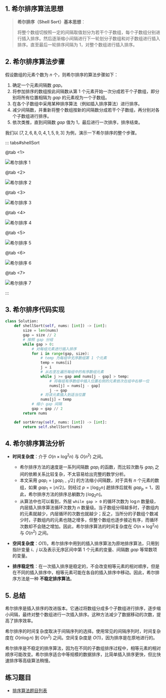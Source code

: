 ## 1. 希尔排序算法思想

> **希尔排序（Shell Sort）基本思想**：
>
> 将整个数组切按照一定的间隔取值划分为若干个子数组，每个子数组分别进行插入排序。然后逐渐缩小间隔进行下一轮划分子数组和对子数组进行插入排序。直至最后一轮排序间隔为 $1$，对整个数组进行插入排序。
>

## 2. 希尔排序算法步骤

假设数组的元素个数为 $n$ 个，则希尔排序的算法步骤如下：

1. 确定一个元素间隔数 $gap$。
2. 将参加排序的数组按此间隔数从第 $1$ 个元素开始一次分成若干个子数组，即分别将所有位置相隔为 $gap$ 的元素视为一个子数组。
3. 在各个子数组中采用某种排序算法（例如插入排序算法）进行排序。
4. 减少间隔数，并重新将整个数组按新的间隔数分成若干个子数组，再分别对各个子数组进行排序。
5. 依次类推，直到间隔数 $gap$ 值为 $1$，最后进行一次排序，排序结束。

我们以 $[7, 2, 6, 8, 0, 4, 1, 5, 9, 3]$ 为例，演示一下希尔排序的整个步骤。

::: tabs#shellSort

@tab <1>

![希尔排序 1](https://qcdn.itcharge.cn/images/202308162132060.png)

@tab <2>

![希尔排序 2](https://qcdn.itcharge.cn/images/202308162132189.png)

@tab <3>

![希尔排序 3](https://qcdn.itcharge.cn/images/202308162132870.png)

@tab <4>

![希尔排序 4](https://qcdn.itcharge.cn/images/202308162132322.png)

@tab <5>

![希尔排序 5](https://qcdn.itcharge.cn/images/202308162132881.png)

@tab <6>

![希尔排序 6](https://qcdn.itcharge.cn/images/202308162132386.png)

@tab <7>

![希尔排序 7](https://qcdn.itcharge.cn/images/202308162132898.png)

:::

## 3. 希尔排序代码实现

```python
class Solution:
    def shellSort(self, nums: [int]) -> [int]:
        size = len(nums)
        gap = size // 2
        # 按照 gap 分组
        while gap > 0:
            # 对每组元素进行插入排序
            for i in range(gap, size):
                # temp 为每组中无序数组第 1 个元素
                temp = nums[i]
                j = i
                # 从右至左遍历每组中的有序数组元素
                while j >= gap and nums[j - gap] > temp:
                    # 将每组有序数组中插入位置右侧的元素依次在组中右移一位
                    nums[j] = nums[j - gap]
                    j -= gap
                # 将该元素插入到适当位置
                nums[j] = temp
            # 缩小 gap 间隔
            gap = gap // 2
        return nums

    def sortArray(self, nums: [int]) -> [int]:
        return self.shellSort(nums)
```

## 4. 希尔排序算法分析

- **时间复杂度**：介于 $O(n \times \log^2 n)$ 与 $O(n^2)$ 之间。
  - 希尔排序方法的速度是一系列间隔数 $gap_i$ 的函数，而比较次数与 $gap_i$ 之间的依赖关系比较复杂，不太容易给出完整的数学分析。
  - 本文采用 $gap_i = \lfloor gap_{i-1}/2 \rfloor$ 的方法缩小间隔数，对于具有 $n$ 个元素的数组，如果 $gap_1 = \lfloor n/2 \rfloor$，则经过 $p = \lfloor \log_2 n \rfloor$ 趟排序后就有 $gap_p = 1$，因此，希尔排序方法的排序总躺数为 $\lfloor \log_2 n \rfloor$。
  - 从算法中也可以看到，外层 `while gap > 0` 的循环次数为 $\log n$ 数量级，内层插入排序算法循环次数为 $n$ 数量级。当子数组分得越多时，子数组内的元素就越少，内层循环的次数也就越少；反之，当所分的子数组个数减少时，子数组内的元素也随之增多，但整个数组也逐步接近有序，而循环次数却不会随之增加。因此，希尔排序算法的时间复杂度在 $O(n \times \log^2 n)$ 与 $O(n^2)$ 之间。

- **空间复杂度**：$O(1)$。希尔排序中用到的插入排序算法为原地排序算法，只用到指针变量 $i$、$j$ 以及表示无序区间中第 $1$ 个元素的变量、间隔数 $gap$ 等常数项的变量。
- **排序稳定性**：在一次插入排序是稳定的，不会改变相等元素的相对顺序，但是在不同的插入排序中，相等元素可能在各自的插入排序中移动。因此，希尔排序方法是一种 **不稳定排序算法**。

## 5. 总结  

希尔排序是插入排序的改进版本。它通过将数组分成多个子数组进行排序，逐步缩小间隔，最终对整个数组进行一次插入排序。这种方法减少了数据移动的次数，提高了排序效率。  

希尔排序的时间复杂度取决于间隔序列的选择。使用常见的间隔序列时，时间复杂度在 $O(n \log n)$ 到 $O(n^2)$ 之间。空间复杂度是 $O(1)$，因为排序是在原地进行的。  

希尔排序是不稳定的排序算法，因为在不同的子数组排序过程中，相等元素的相对顺序可能改变。希尔排序适合中等规模的数据排序，比简单插入排序更快，但比快速排序等高级算法稍慢。

## 练习题目

- [排序算法题目列表](https://github.com/itcharge/AlgoNote/blob/main/docs/00_preface/00_06_categories_list.md#%E6%8E%92%E5%BA%8F%E7%AE%97%E6%B3%95%E9%A2%98%E7%9B%AE)
